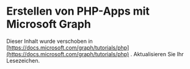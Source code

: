 # <a name="build-php-apps-with-microsoft-graph"></a>Erstellen von PHP-Apps mit Microsoft Graph

Dieser Inhalt wurde verschoben in [https://docs.microsoft.com/graph/tutorials/php](https://docs.microsoft.com/graph/tutorials/php) . Aktualisieren Sie Ihr Lesezeichen.
